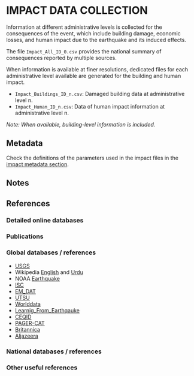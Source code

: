 # IMPACT DATA COLLECTION


Information at different administrative levels is collected for the consequences of the event, 
which include building damage, economic losses, and human impact due to the earthquake and its induced effects.

The file `Impact_All_ID_0.csv` provides the national summary of consequences reported by multiple sources.

When information is available at finer resolutions, dedicated files for each administrative level
available are generated for the building and human impact.

- `Impact_Buildings_ID_n.csv`: Damaged building data at administrative level n.
- `Impact_Human_ID_n.csv`: Data of human impact information at administrative level n.

_Note: When available, building-level information is included._


## Metadata

Check the definitions of the parameters used in the impact files in the [impact metadata section](https://gitlab.openquake.org/risk/ecd/-/blob/main/metadata.md#impact-data).


## Notes


## References


### Detailed online databases


### Publications


### Global databases / references
- [USGS](https://earthquake.usgs.gov/earthquakes/eventpage/usp000e12e/executive) 
- Wikipedia [English](https://en.wikipedia.org/wiki/2005_Kashmir_earthquake) and [Urdu](https://ur.wikipedia.org/wiki/%DA%A9%D8%B4%D9%85%DB%8C%D8%B1_%D8%B2%D9%84%D8%B2%D9%84%DB%81%D8%8C_2005%D8%A1)
- NOAA [Earthquake](https://www.ngdc.noaa.gov/hazel/view/hazards/earthquake/event-more-info/6778) 
- [ISC](http://www.isc.ac.uk/cgi-bin/bibsearch.pl?searchshape=POLY&coordvals=&start_year=2005&start_month=10&start_day=08&stime=00%3A00%3A00&end_year=2005&end_month=10&end_day=08&etime=23%3A00%3A00&minyear=&maxyear=&sortby=day&publisher=&authors=)
- [EM_DAT](https://public.emdat.be/data)
- [UTSU](https://iisee.kenken.go.jp/cgi-bin/utsu/result_eng.cgi)
- [Worlddata](https://www.worlddata.info/asia/pakistan/earthquakes.php)
- [Learnig_From_Earthqauke](https://www.learningfromearthquakes.org/component/lfe_reports/?view=lfereports&id=189&layout=default)
- [CEQID](http://www.ceqid.org/CEQID/Earthquake.aspx?p=32&ix=26&pid=32&prcid=17&ppid=600)
- [PAGER-CAT](https://earthquake.usgs.gov/static/lfs/data/pager/catalogs/)
- [Britannica](https://www.britannica.com/event/Kashmir-earthquake-of-2005)
- [Aljazeera](https://www.aljazeera.com/news/2005/10/16/relief-helicopter-crashes-in-pakistan)



### National databases / references


### Other useful references
